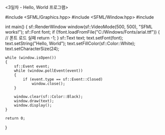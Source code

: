 <3일차 - Hello, World 프로그램>

#include <SFML/Graphics.hpp>
#include <SFML/Window.hpp>
#include <iostream>

int main()
{
    sf::RenderWindow window(sf::VideoMode(500, 500), "SFML works!");
    sf::Font font;
    if (!font.loadFromFile("C:/Windows/Fonts/arial.ttf"))
    {
        // 폰트 로드 실패
        return -1;
    }
    sf::Text text;
    text.setFont(font);
    text.setString("Hello, World");
    text.setFillColor(sf::Color::White);
    text.setCharacterSize(24);

    while (window.isOpen())
    {
        sf::Event event;
        while (window.pollEvent(event))
        {
            if (event.type == sf::Event::Closed)
                window.close();
        }

        window.clear(sf::Color::Black);
        window.draw(text);
        window.display();
    }

    return 0;
}
